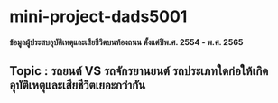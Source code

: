 # mini-project-dads5001
#### ข้อมูลผู้ประสบอุบัติเหตุและเสียชีวิตบนท้องถนน ตั้งแต่ปีพ.ศ. 2554 - พ.ศ. 2565 
## Topic : รถยนต์ VS รถจักรยานยนต์ รถประเภทใดก่อให้เกิดอุบัติเหตุและเสียชีวิตเยอะกว่ากัน 
